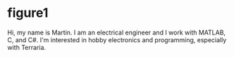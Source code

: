 # figure1

Hi, my name is Martin. I am an electrical engineer and I work with MATLAB, C, and C#.
I'm interested in hobby electronics and programming, especially with Terraria. 
